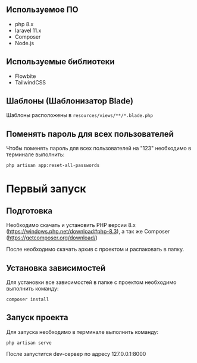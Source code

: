 ## Используемое ПО
- php 8.x
- laravel 11.x
- Composer
- Node.js

## Используемые библиотеки
- Flowbite
- TailwindCSS

## Шаблоны (Шаблонизатор Blade)
Шаблоны расположены в ```resources/views/**/*.blade.php```

## Поменять пароль для всех пользователей
Чтобы поменять пароль для всех пользователей на "123" необходимо в терминале выполнить:

```php artisan app:reset-all-passwords```

# Первый запуск
## Подготовка
Необходимо скачать и установить PHP версии 8.x (https://windows.php.net/download#php-8.3), а так же Composer (https://getcomposer.org/download/)

После необходимо скачать архив с проектом и распаковать в папку.

## Установка зависимостей
Для установки все зависимостей в папке с проектом необходимо выполнить команду:

```composer install```

## Запуск проекта
Для запуска необходимо в терминале выполнить команду:

```php artisan serve```

После запустится dev-сервер по адресу 127.0.0.1:8000
